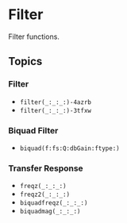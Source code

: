 # Filter

Filter functions.

## Topics

### Filter

- ``filter(_:_:_:)-4azrb``
- ``filter(_:_:_:)-3tfxw``

### Biquad Filter
- ``biquad(f:fs:Q:dbGain:ftype:)``

### Transfer Response
- ``freqz(_:_:_:)``
- ``freqz2(_:_:_:)``
- ``biquadfreqz(_:_:_:)``
- ``biquadmag(_:_:_:)``

